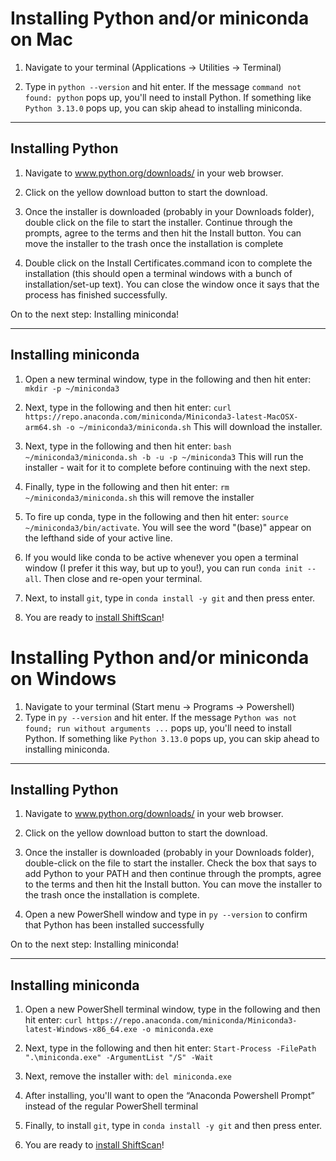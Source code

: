 # Installing Python and/or miniconda on Mac

1. Navigate to your terminal (Applications -> Utilities -> Terminal)

2. Type in ```python --version``` and hit enter. If the message ```command not found: python``` pops up, you'll need to install Python. If something like ```Python 3.13.0``` pops up, you can skip ahead to installing miniconda.
___
## Installing Python

1. Navigate to www.python.org/downloads/ in your web browser.

2. Click on the yellow download button to start the download.

3. Once the installer is downloaded (probably in your Downloads folder), double click on the file to start the installer. Continue through the prompts, agree to the terms and then hit the Install button. You can move the installer to the trash once the installation is complete

4. Double click on the Install Certificates.command icon to complete the installation (this should open a terminal windows with a bunch of installation/set-up text). You can close the window once it says that the process has finished successfully.

On to the next step: Installing miniconda!

___

## Installing miniconda
1. Open a new terminal window, type in the following and then hit enter: ```mkdir -p ~/miniconda3```

2. Next, type in the following and then hit enter: ```curl https://repo.anaconda.com/miniconda/Miniconda3-latest-MacOSX-arm64.sh -o ~/miniconda3/miniconda.sh``` This will download the installer.

3. Next, type in the following and then hit enter: ```bash ~/miniconda3/miniconda.sh -b -u -p ~/miniconda3``` This will run the installer - wait for it to complete before continuing with the next step.

4. Finally, type in the following and then hit enter: ```rm ~/miniconda3/miniconda.sh``` this will remove the installer

5. To fire up conda, type in the following and then hit enter: ```source ~/miniconda3/bin/activate```. You will see the word "(base)" appear on the lefthand side of your active line.

6. If you would like conda to be active whenever you open a terminal window (I prefer it this way, but up to you!), you can run ```conda init --all```. Then close and re-open your terminal.

7. Next, to install ```git```, type in ```conda install -y git``` and then press enter. 

8. You are ready to [install ShiftScan](README.md)!

# Installing Python and/or miniconda on Windows

1. Navigate to your terminal (Start menu -> Programs -> Powershell)
2. Type in ```py --version``` and hit enter. If the message ```Python was not found; run without arguments ...``` pops up, you'll need to install Python. If something like ```Python 3.13.0``` pops up, you can skip ahead to installing miniconda.

___
## Installing Python

1. Navigate to www.python.org/downloads/ in your web browser.

2. Click on the yellow download button to start the download.

3. Once the installer is downloaded (probably in your Downloads folder), double-click on the file to start the installer. Check the box that says to add Python to your PATH and then continue through the prompts, agree to the terms and then hit the Install button. You can move the installer to the trash once the installation is complete.

4. Open a new PowerShell window and type in ```py --version``` to confirm that Python has been installed successfully

On to the next step: Installing miniconda!

___

## Installing miniconda 

1. Open a new PowerShell terminal window, type in the following and then hit enter: ```curl https://repo.anaconda.com/miniconda/Miniconda3-latest-Windows-x86_64.exe -o miniconda.exe```

2. Next, type in the following and then hit enter: ```Start-Process -FilePath ".\miniconda.exe" -ArgumentList "/S" -Wait```

3. Next, remove the installer with: ```del miniconda.exe```

4. After installing, you'll want to open the “Anaconda Powershell Prompt” instead of the regular PowerShell terminal

5. Finally, to install ```git```, type in ```conda install -y git``` and then press enter.
 
6. You are ready to [install ShiftScan](README.md)!
